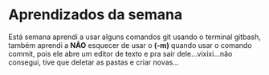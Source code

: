 # Aprendizados da semana

Está semana aprendi a usar alguns comandos git usando o terminal gitbash, também aprendi a **NÃO** esquecer de usar o **(-m)** quando usar o comando commit, pois ele abre um editor de texto e pra sair dele...vixixi...não consegui, tive que deletar as pastas e criar novas...